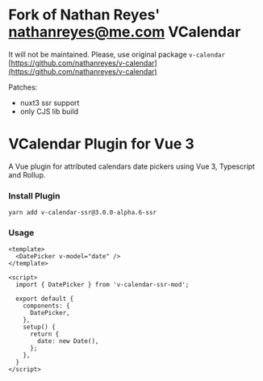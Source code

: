 # Fork of Nathan Reyes' <nathanreyes@me.com> VCalendar
It will not be maintained. Please, use original package `v-calendar` [https://github.com/nathanreyes/v-calendar](https://github.com/nathanreyes/v-calendar)

Patches:
- nuxt3 ssr support
- only CJS lib build

# VCalendar Plugin for Vue 3

A Vue plugin for attributed calendars date pickers using Vue 3, Typescript and Rollup.

### Install Plugin

```shell
yarn add v-calendar-ssr@3.0.0-alpha.6-ssr
```

### Usage

```vue
<template>
  <DatePicker v-model="date" />
</template>

<script>
  import { DatePicker } from 'v-calendar-ssr-mod';

  export default {
    components: {
      DatePicker,
    },
    setup() {
      return {
        date: new Date(),
      };
    },
  }
</script>

```
